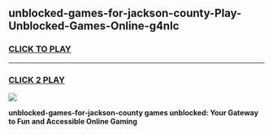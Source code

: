 
## unblocked-games-for-jackson-county-Play-Unblocked-Games-Online-g4nlc
<h3>
<a href="https://premium76.site?title=unblocked-games-for-jackson-county&ref=24A">CLICK TO PLAY</a></h3>
<hr>

<h3>
<a href="https://premium76.site?title=unblocked-games-for-jackson-county&ref=24A">CLICK 2 PLAY</a>
  
</h3>

<a href="https://premium76.site?title=unblocked-games-for-jackson-county&ref=24A"><img src="https://clearcache.store/games.png"></a>


**unblocked-games-for-jackson-county games unblocked: Your Gateway to Fun and Accessible Online Gaming**
